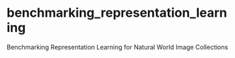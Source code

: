 # benchmarking_representation_learning
Benchmarking Representation Learning for Natural World Image Collections
